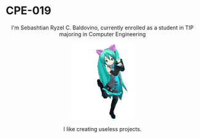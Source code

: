 # CPE-019
<p align="center">
    I'm Sebashtian Ryzel C. Baldovino, currently enrolled as a student in TIP majoring in Computer Engineering
</p>
<p align="center">
  <img src="https://github.com/Ryzelz/CPE-019/blob/main/dancing-anime-dancing-girl.gif">
</p>
<p align="center">
    I like creating useless projects.
</p>
